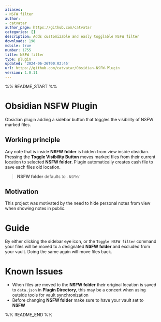 ```yaml
---
aliases:
- NSFW filter
author:
- catvatar
author_page: https://github.com/catvatar
categories: []
description: Adds customizable and easly togglable NSFW filter
downloads: 198
mobile: true
number: 1755
title: NSFW filter
type: plugin
updated: '2024-06-26T00:02:45'
url: https://github.com/catvatar/Obsidian-NSFW-Plugin
version: 1.0.11
---
```


%% README_START %%

# Obsidian NSFW Plugin
Obsidian plugin adding a sidebar button that toggles the visibility of NSFW marked files. 
## Working principle
Any note that is inside **NSFW folder** is hidden from view inside obsidian. Pressing the **Toggle Visibility Button** moves marked files from their current location to selected **NSFW folder**. Plugin automatically creates cash file to save each files old location.
>**NSFW folder** defaults to `.NSFW/`
## Motivation
This project was motivated by the need to hide personal notes from view when showing notes in public.
# Guide
By either clicking the sidebar eye icon, or the `Toggle NSFW filter` command your files will be moved to a designated **NSFW folder** and excluded from your vault. Doing the same again will move files back.
# Known Issues
- When files are moved to the **NSFW folder** their original location is saved to `data.json` in **Plugin Directory**, this may be a concert when using outside tools for vault synchronization
- Before changing **NSFW folder** make sure to have your vault set to **NSFW**


%% README_END %%